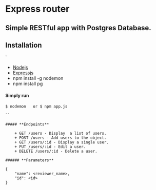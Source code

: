 # Express router

## Simple RESTful app with Postgres Database.


## Installation
`
+ [Nodejs](https://nodejs.org/en/)
+ [Expressjs](https://expressjs.com/)
+ npm install -g nodemon
+ npm install pg

#### **Simply run**

```shell
$ nodemon   or $ npm app.js

``

##### **Endpoints**

    + GET /users - Display  a list of users.
    + POST /users - Add users to the object.
    + GET /users/:id - Display a single user.
    + PUT /users/:id - Edit a user.
    + DELETE /users/:id - Delete a user.

###### **Parameters**

```
    {
        "name": <reviewer_name>,
        "id": <id>
    }
```
